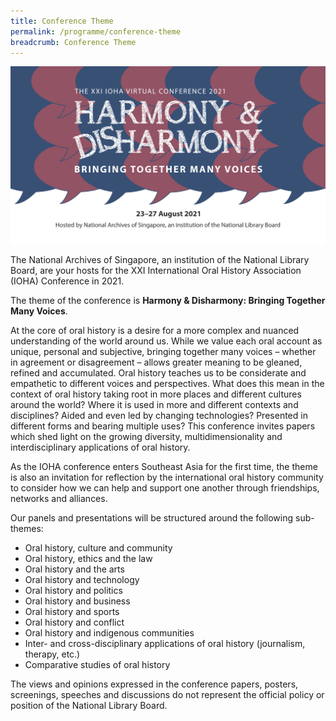 ```yaml
---
title: Conference Theme
permalink: /programme/conference-theme
breadcrumb: Conference Theme
---
```

![Alt text for image on Isomer site](/images/IOHA2021-ConferenceBanner.jpg)

The National Archives of Singapore, an institution of the National Library Board, are your hosts for the XXI International Oral History Association (IOHA) Conference in 2021.

The theme of the conference is **Harmony & Disharmony: Bringing Together Many Voices**.

At the core of oral history is a desire for a more complex and nuanced understanding of the world around us. While we value each oral account as unique, personal and subjective, bringing together many voices – whether in agreement or disagreement – allows greater meaning to be gleaned, refined and accumulated. Oral history teaches us to be considerate and empathetic to different voices and perspectives. What does this mean in the context of oral history taking root in more places and different cultures around the world? Where it is used in more and different contexts and disciplines? Aided and even led by changing technologies? Presented in different forms and bearing multiple uses? This conference invites papers which shed light on the growing diversity, multidimensionality and interdisciplinary applications of oral history.

As the IOHA conference enters Southeast Asia for the first time, the theme is also an invitation for reflection by the international oral history community to consider how we can help and support one another through friendships, networks and alliances.

Our panels and presentations will be structured around the following sub-themes:
* Oral history, culture and community
* Oral history, ethics and the law
* Oral history and the arts
* Oral history and technology
* Oral history and politics
* Oral history and business
* Oral history and sports
* Oral history and conflict
* Oral history and indigenous communities
* Inter- and cross-disciplinary applications of oral history (journalism, therapy, etc.)
* Comparative studies of oral history

The views and opinions expressed in the conference papers, posters, screenings, speeches and discussions do not represent the official policy or position of the National Library Board.